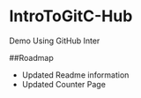 # IntroToGitC-Hub
Demo Using GitHub Inter

##Roadmap

* Updated Readme information
* Updated Counter Page 